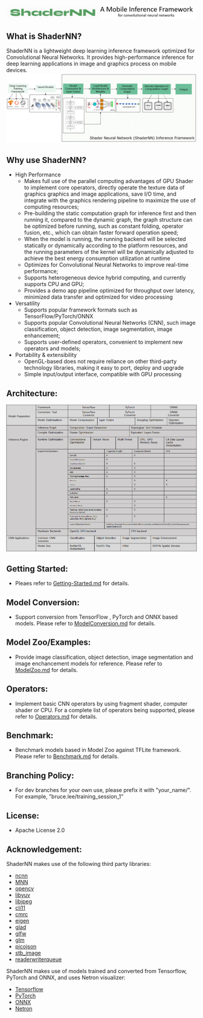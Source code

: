 ![ShaderNN logo](docs/images/logo.png)

## What is ShaderNN?
 ShaderNN is a lightweight deep learning inference framework optimized for Convolutional Neural Networks. It provides high-performance inference for deep learning applications in image and graphics process on mobile devices.
 ![ShaderNN workflow](docs/images/workflow.png)

## Why use ShaderNN?
- High Performance
  - Makes full use of the parallel computing advantages of GPU Shader to implement core operators, directly operate the texture data of graphics graphics and image applications, save I/O time, and integrate with the graphics rendering pipeline to maximize the use of computing resources;
  - Pre-building the static computation graph for inference first and then running it, compared to the dynamic graph, the graph structure can be optimized before running, such as constant folding, operator fusion, etc., which can obtain faster forward operation speed;
  - When the model is running, the running backend will be selected statically or dynamically according to the platform resources, and the running parameters of the kernel will be dynamically adjusted to achieve the best energy consumption utilization at runtime
  - Optimizes for Convolutional Neural Networks to improve real-time performance;
  - Supports heterogeneous device hybrid computing, and currently supports CPU and GPU;
  - Provides a demo app pipeline optimized for throughput over latency, minimized data transfer and optimized for video processing
- Versatility
  - Supports popular framework formats such as TensorFlow/PyTorch/ONNX
  - Supports popular Convolutional Neural Networks (CNN), such image classification, object detection, image segmentation, image enhancement;
  - Supports user-defined operators, convenient to implement new operators and models;
- Portability & extensibility
  - OpenGL-based does not require reliance on other third-party technology libraries, making it easy to port, deploy and upgrade
  - Simple input/output interface, compatible with GPU processing

## Architecture:
![ShaderNN architecture](docs/images/architecture.png)

## Getting Started:
  - Pleaes refer to [Getting-Started.md](docs/Getting-Started.md) for details.

## Model Conversion:
  - Support conversion from TensorFlow , PyTorch and ONNX based models. Please refer to [ModelConversion.md](tools/convertTool/ModelConversion.md) for details.

## Model Zoo/Examples:
  - Provide image classification, object detection, image segmentation and image enchancement models for reference. Please refer to [ModelZoo.md](modelzoo/ModelZoo.md) for details.

## Operators:
  - Implement basic CNN operators by using fragment shader, computer shader or CPU. For a complete list of operators being supported, please refer to [Operators.md](docs/Operators.md) for details.

## Benchmark:
  - Benchmark models based in Model Zoo against TFLite framework. Please refer to [Benchmark.md](benchmark/Benchmark.md) for details.

## Branching Policy:
- For dev branches for your own use, please prefix it with "your_name/". For example, "bruce.lee/training_session_1"

## License:
- Apache License 2.0

## Acknowledgement:
ShaderNN makes use of the following third party libraries:
- [ncnn](https://github.com/Tencent/ncnn)
- [MNN](https://github.com/alibaba/MNN)
- [opencv](https://github.com/opencv/opencv)
- [libyuv](https://chromium.googlesource.com/libyuv/libyuv)
- [libjpeg](https://github.com/libjpeg-turbo/libjpeg-turbo)
- [cli11](https://github.com/CLIUtils/CLI11)
- [cmrc](https://github.com/vector-of-bool/cmrc)
- [eigen](https://gitlab.com/libeigen/eigen)
- [glad](https://github.com/Dav1dde/glad)
- [glfw](https://github.com/glfw/glfw)
- [glm](https://github.com/g-truc/glm)
- [picojson](https://github.com/kazuho/picojson)
- [stb_image](https://github.com/nothings/stb)
- [readerwriterqueue](https://github.com/cameron314/readerwriterqueue/)

ShaderNN makes use of models trained and converted from Tensorflow, PyTorch and ONNX, and uses Netron visualizer:
- [Tensorflow](https://github.com/tensorflow/tensorflow)
- [PyTorch](https://github.com/pytorch/pytorch)
- [ONNX](https://github.com/onnx/onnx)
- [Netron](https://github.com/lutzroeder/netron)

